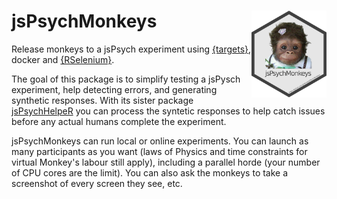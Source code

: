 # jsPsychMonkeys <img src='man/figures/logo.png' align="right" height="139" />

Release monkeys to a jsPsych experiment using  [{targets}](https://github.com/wlandau/targets), docker and [{RSelenium}](https://github.com/ropensci/RSelenium).  

The goal of this package is to simplify testing a jsPysch experiment, help detecting errors, and generating synthetic responses. With its sister package [jsPsychHelpeR](https://github.com/gorkang/jsPsychHelpeR) you can process the syntetic responses to help catch issues before any actual humans complete the experiment.  

jsPsychMonkeys can run local or online experiments. You can launch as many participants as you want (laws of Physics and time constraints for virtual Monkey's labour still apply), including a parallel horde (your number of CPU cores are the limit). You can also ask the monkeys to take a screenshot of every screen they see, etc.

